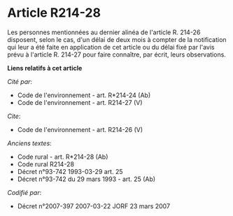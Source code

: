 # Article R214-28

Les personnes mentionnées au dernier alinéa de l'article R. 214-26 disposent, selon le cas, d'un délai de deux mois à compter
de la notification qui leur a été faite en application de cet article ou du délai fixé par l'avis prévu à l'article R. 214-27
pour faire connaître, par écrit, leurs observations.

**Liens relatifs à cet article**

_Cité par_:

  - Code de l'environnement - art. R*214-24 (Ab)
  - Code de l'environnement - art. R214-27 (V)

_Cite_:

  - Code de l'environnement - art. R214-26 (V)

_Anciens textes_:

  - Code rural - art. R*214-28 (Ab)
  - Code rural R214-28
  - Décret n°93-742 1993-03-29 art. 25
  - Décret n°93-742 du 29 mars 1993 - art. 25 (Ab)

_Codifié par_:

  - Décret n°2007-397 2007-03-22 JORF 23 mars 2007
